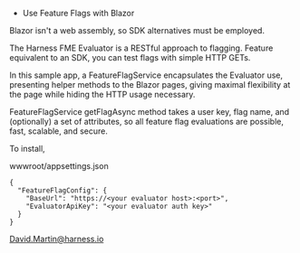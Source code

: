 * Use Feature Flags with Blazor

Blazor isn't a web assembly, so SDK alternatives must be employed.

The Harness FME Evaluator is a RESTful approach to flagging.
Feature equivalent to an SDK, you can test flags with simple
HTTP GETs.

In this sample app, a FeatureFlagService encapsulates the 
Evaluator use, presenting helper methods to the Blazor pages,
giving maximal flexibility at the page while hiding the 
HTTP usage necessary.

FeatureFlagService getFlagAsync method takes a user key,
flag name, and (optionally) a set of attributes, so all 
feature flag evaluations are possible, fast, scalable,
and secure.

To install, 

wwwroot/appsettings.json

```
{
  "FeatureFlagConfig": {
    "BaseUrl": "https://<your evaluator host>:<port>",
    "EvaluatorApiKey": "<your evaluator auth key>"  
  }
}
```

David.Martin@harness.io

